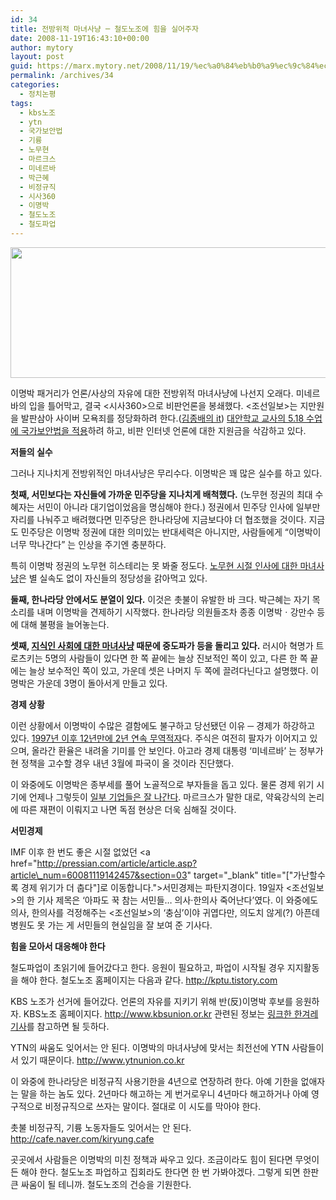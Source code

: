```yaml
---
id: 34
title: 전방위적 마녀사냥 ─ 철도노조에 힘을 실어주자
date: 2008-11-19T16:43:10+00:00
author: mytory
layout: post
guid: https://marx.mytory.net/2008/11/19/%ec%a0%84%eb%b0%a9%ec%9c%84%ec%a0%81-%eb%a7%88%eb%85%80%ec%82%ac%eb%83%a5-%e2%94%80-%ec%b2%a0%eb%8f%84%eb%85%b8%ec%a1%b0%ec%97%90-%ed%9e%98%ec%9d%84-%ec%8b%a4%ec%96%b4%ec%a3%bc%ec%9e%90/
permalink: /archives/34
categories:
  - 정치논평
tags:
  - kbs노조
  - ytn
  - 국가보안법
  - 기륭
  - 노무현
  - 마르크스
  - 미네르바
  - 박근혜
  - 비정규직
  - 시사360
  - 이명박
  - 철도노조
  - 철도파업
---
```

<img src="https://marx.mytory.net/wp-content/uploads/1/492440e9824fbDE.jpg" class="aligncenter" width="513" height="209" alt="" filename="kptu.tistory.com_11_20_01_37_38.jpg" filemime="" />

이명박 패거리가 언론/사상의 자유에 대한 전방위적 마녀사냥에 나선지 오래다. 미네르바의 입을 틀어막고, 결국 &lt;시사360&gt;으로 비판언론을 봉쇄했다. &lt;조선일보&gt;는 지만원을 발판삼아 사이버 모욕죄를 정당화하려 한다.(<a href="http://pressian.com/article/article.asp?article_num=60081119104045" target="_blank" title="[http://pressian.com/article/article.asp?article_num=60081119104045]로 이동합니다.">김종배의 it</a>) <a href="http://www.hani.co.kr/arti/society/area/318688.html" target="_blank">대안학교 교사의 5.18 수업에 국가보안법을 적용</a>하려 하고, 비판 인터넷 언론에 대한 지원금을 삭감하고 있다.

**저들의 실수**

그러나 지나치게 전방위적인 마녀사냥은 무리수다. 이명박은 꽤 많은 실수를 하고 있다.

**첫째, 서민보다는 자신들에 가까운 민주당을 지나치게 배척했다.** (노무현 정권의 최대 수혜자는 서민이 아니라 대기업이었음을 명심해야 한다.) 정권에서 민주당 인사에 일부만 자리를 나눠주고 배려했다면 민주당은 한나라당에 지금보다야 더 협조했을 것이다. 지금도 민주당은 이명박 정권에 대한 의미있는 반대세력은 아니지만, 사람들에게 “이명박이 너무 막나간다” 는 인상을 주기엔 충분하다. 

특히 이명박 정권의 노무현 히스테리는 못 봐줄 정도다. <a href="http://www.hani.co.kr/arti/society/schooling/322583.html" target="_blank">노무현 시절 인사에 대한 마녀사냥</a>은 별 실속도 없이 자신들의 정당성을 갉아먹고 있다.

**둘째, 한나라당 안에서도 분열이 있다.** 이것은 촛불이 유발한 바 크다. 박근혜는 자기 목소리를 내며 이명박을 견제하기 시작했다. 한나라당 의원들조차 종종 이명박ㆍ강만수 등에 대해 불평을 늘어놓는다.

**셋째, <a href="http://www.hani.co.kr/arti/opinion/column/322605.html" target="_blank">지식인 사회에 대한 마녀사냥</a> 때문에 중도파가 등을 돌리고 있다.** 러시아 혁명가 트로츠키는 5명의 사람들이 있다면 한 쪽 끝에는 늘상 진보적인 쪽이 있고, 다른 한 쪽 끝에는 늘상 보수적인 쪽이 있고, 가운데 셋은 나머지 두 쪽에 끌려다닌다고 설명했다. 이명박은 가운데 3명이 돌아서게 만들고 있다. 

**경제 상황**

이런 상황에서 이명박이 수많은 결함에도 불구하고 당선됐던 이유 ─ 경제가 하강하고 있다. <a href="http://www.hani.co.kr/arti/economy/economy_general/322678.html" target="_blank">1997년 이후 12년만에 2년 연속 무역적자</a>다. 주식은 여전히 팔자가 이어지고 있으며, 올라간 환율은 내려올 기미를 안 보인다. 아고라 경제 대통령 ‘미네르바’ 는 정부가 현 정책을 고수할 경우 내년 3월에 파국이 올 것이라 진단했다.

이 와중에도 이명박은 종부세를 풀어 노골적으로 부자들을 돕고 있다. 물론 경제 위기 시기에 언제나 그렇듯이 <a href="http://news.chosun.com/site/data/html_dir/2008/11/18/2008111801556.html" target="_blank">일부 기업들은 잘 나간다</a>. 마르크스가 말한 대로, 약육강식의 논리에 따른 재편이 이뤄지고 나면 독점 현상은 더욱 심해질 것이다.

**서민경제**

IMF 이후 한 번도 좋은 시절 없었던 <a href="http://pressian.com/article/article.asp?article\_num=60081119142457&section=03" target="\_blank" title="["가난할수록 경제 위기가 더 춥다"]로 이동합니다.">서민경제는 파탄지경</a>이다. 19일자 &lt;조선일보&gt;의 한 기사 제목은 ‘아파도 꾹 참는 서민들… 의사·한의사 죽어난다’였다. 이 와중에도 의사, 한의사를 걱정해주는 &lt;조선일보&gt;의 ‘충심’이야 귀엽다만, 의도치 않게(?) 아픈데 병원도 못 가는 게 서민들의 현실임을 잘 보여 준 기사다. 

**힘을 모아서 대응해야 한다**

철도파업이 초읽기에 들어갔다고 한다. 응원이 필요하고, 파업이 시작될 경우 지지활동을 해야 한다. 철도노조 홈페이지는 다음과 같다. <a href="http://kptu.tistory.com" target="_blank">http://kptu.tistory.com</a>

KBS 노조가 선거에 들어갔다. 언론의 자유를 지키기 위해 반(反)이명박 후보를 응원하자. KBS노조 홈페이지다. <a href="http://www.kbsunion.or.kr" target="_blank">http://www.kbsunion.or.kr</a> 관련된 정보는 <a href="http://www.hani.co.kr/arti/society/media/322546.html" target="_blank">링크한 한겨레 기사</a>를 참고하면 될 듯하다.

YTN의 싸움도 잊어서는 안 된다. 이명박의 마녀사냥에 맞서는 최전선에 YTN 사람들이 서 있기 때문이다. <a href="http://www.ytnunion.co.kr" target="_blank">http://www.ytnunion.co.kr</a>

이 와중에 한나라당은 비정규직 사용기한을 4년으로 연장하려 한다. 아예 기한을 없애자는 말을 하는 놈도 있다. 2년마다 해고하는 게 번거로우니 4년마다 해고하거나 아예 영구적으로 비정규직으로 쓰자는 말이다. 절대로 이 시도를 막아야 한다.

촛불 비정규직, 기륭 노동자들도 잊어서는 안 된다. <a href="http://cafe.naver.com/kiryung.cafe" target="_blank">http://cafe.naver.com/kiryung.cafe</a>

곳곳에서 사람들은 이명박의 미친 정책과 싸우고 있다. 조금이라도 힘이 된다면 무엇이든 해야 한다. 철도노조 파업하고 집회라도 한다면 한 번 가봐야겠다. 그렇게 되면 한판 큰 싸움이 될 테니까. 철도노조의 건승을 기원한다.
